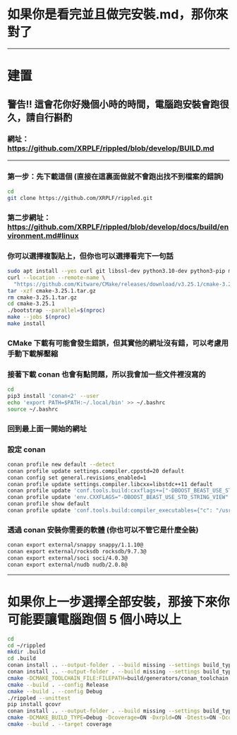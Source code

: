 # 如果你是看完並且做完安裝.md，那你來對了
---
# 建置
## 警告!! 這會花你好幾個小時的時間，電腦跑安裝會跑很久，請自行斟酌
### 網址：https://github.com/XRPLF/rippled/blob/develop/BUILD.md
---
### 第一步：先下載這個 (直接在這裏面做就不會跑出找不到檔案的錯誤)
```bash
cd
git clone https://github.com/XRPLF/rippled.git
```
### 第二步網址：https://github.com/XRPLF/rippled/blob/develop/docs/build/environment.md#linux
### 你可以選擇複製貼上，但你也可以選擇看完下一句話
```bash
sudo apt install --yes curl git libssl-dev python3.10-dev python3-pip make g++-11 libprotobuf-dev protobuf-compiler
curl --location --remote-name \
  "https://github.com/Kitware/CMake/releases/download/v3.25.1/cmake-3.25.1.tar.gz"
tar -xzf cmake-3.25.1.tar.gz
rm cmake-3.25.1.tar.gz
cd cmake-3.25.1
./bootstrap --parallel=$(nproc)
make --jobs $(nproc)
make install
```
### CMake 下載有可能會發生錯誤，但其實他的網址沒有錯，可以考慮用手動下載解壓縮
### 接著下載 conan 也會有點問題，所以我會加一些文件裡沒寫的
```bash
cd 
pip3 install 'conan<2' --user
echo 'export PATH=$PATH:~/.local/bin' >> ~/.bashrc
source ~/.bashrc
```
### 回到最上面一開始的網址
### 設定 conan
```bash
conan profile new default --detect
conan profile update settings.compiler.cppstd=20 default
conan config set general.revisions_enabled=1
conan profile update settings.compiler.libcxx=libstdc++11 default
conan profile update 'conf.tools.build:cxxflags+=["-DBOOST_BEAST_USE_STD_STRING_VIEW"]' default
conan profile update 'env.CXXFLAGS="-DBOOST_BEAST_USE_STD_STRING_VIEW"' default
conan profile show default
conan profile update 'conf.tools.build:compiler_executables={"c": "/usr/bin/gcc", "cpp": "/usr/bin/g++"}' default
```
### 透過 conan 安裝你需要的軟體 (你也可以不管它是什麼全裝)
```bash
conan export external/snappy snappy/1.1.10@
conan export external/rocksdb rocksdb/9.7.3@
conan export external/soci soci/4.0.3@
conan export external/nudb nudb/2.0.8@
```
---
# 如果你上一步選擇全部安裝，那接下來你可能要讓電腦跑個 5 個小時以上
```bash
cd
cd ~/rippled
mkdir .build
cd .build
conan install .. --output-folder . --build missing --settings build_type=Release
conan install .. --output-folder . --build missing --settings build_type=Debug
cmake -DCMAKE_TOOLCHAIN_FILE:FILEPATH=build/generators/conan_toolchain.cmake -Dxrpld=ON -Dtests=ON  ..
cmake --build . --config Release
cmake --build . --config Debug
./rippled --unittest
pip install gcovr
conan install .. --output-folder . --build missing --settings build_type=Debug
cmake -DCMAKE_BUILD_TYPE=Debug -Dcoverage=ON -Dxrpld=ON -Dtests=ON -Dcoverage_test_parallelism=2 -Dcoverage_format=html-details -Dcoverage_extra_args="--json coverage.json" -DCMAKE_TOOLCHAIN_FILE:FILEPATH=build/generators/conan_toolchain.cmake ..
cmake --build . --target coverage
```
